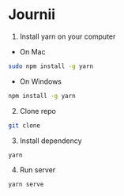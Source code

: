 # Journii

1. Install yarn on your computer
- On Mac
```bash
sudo npm install -g yarn
```
- On Windows
```bash
npm install -g yarn
```

2. Clone repo
```bash
git clone 
```

3. Install dependency
```bash
yarn
```

4. Run server
```bash
yarn serve
```
